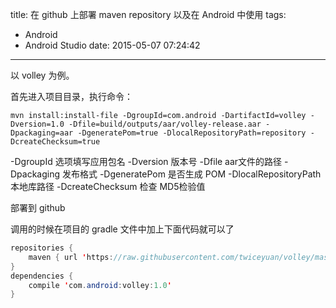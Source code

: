 title: 在 github 上部署 maven repository 以及在 Android 中使用
tags:
  - Android
  - Android Studio
date: 2015-05-07 07:24:42
---

以 volley 为例。

首先进入项目目录，执行命令：

```Shell
mvn install:install-file -DgroupId=com.android -DartifactId=volley -Dversion=1.0 -Dfile=build/outputs/aar/volley-release.aar -Dpackaging=aar -DgeneratePom=true -DlocalRepositoryPath=repository -DcreateChecksum=true
```

<!--more-->

-DgroupId 选项填写应用包名
-Dversion 版本号
-Dfile aar文件的路径
-Dpackaging 发布格式
-DgeneratePom 是否生成 POM
-DlocalRepositoryPath 本地库路径
-DcreateChecksum 检查 MD5检验值

部署到 github

调用的时候在项目的 gradle 文件中加上下面代码就可以了

```Java
repositories {
    maven { url 'https://raw.githubusercontent.com/twiceyuan/volley/master/repository' }
}
dependencies {
    compile 'com.android:volley:1.0'
}
```